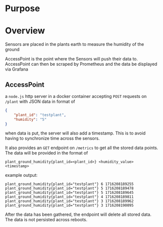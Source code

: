 # Purpose

# Overview
Sensors are placed in the plants earth to measure the humidity of the ground

AccessPoint is the point where the Sensors will push their data to. AccessPoint can then be scraped by Prometheus and the data be displayed via Grafana


## AccessPoint
a `node.js` http server in a docker container accepting `POST` requests on `/plant` with JSON data in format of

``` JSON
{
    "plant_id": "testplant",
    "humidity": "5"
}
```
when data is put, the server will also add a timestamp. This is to avoid having to synchronize time across the sensors. 

It also provides an `GET` endpoint on `/metrics` to get all the stored data points.
The data will be provided in the format of 
```
plant_ground_humidity{plant_id=<plant_id>} <humidity_value> <timestamp>
```

example output:
```
plant_ground_humidity{plant_id="testplant"} 6 1716208189255
plant_ground_humidity{plant_id="testplant"} 5 1716208189478
plant_ground_humidity{plant_id="testplant"} 5 1716208189645
plant_ground_humidity{plant_id="testplant"} 4 1716208189811
plant_ground_humidity{plant_id="testplant"} 3 1716208189962
plant_ground_humidity{plant_id="testplant"} 3 1716208190095
```


After the data has been gathered, the endpoint will delete all stored data.
The data is not persisted across reboots.